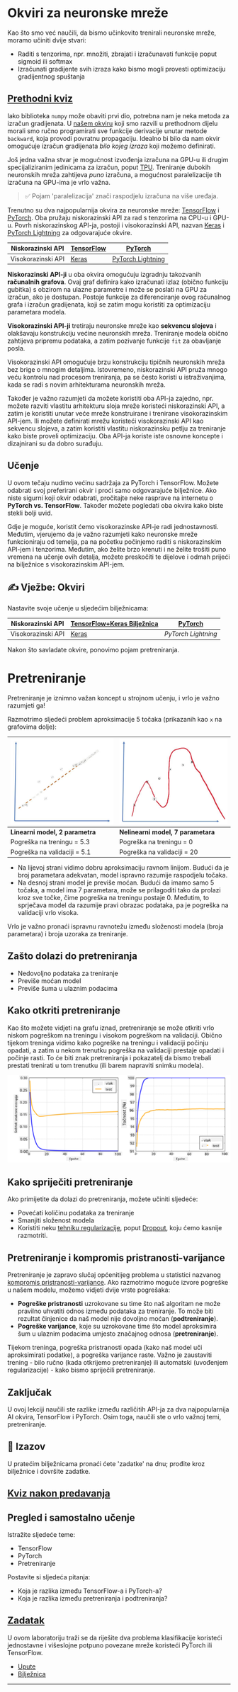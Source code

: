 <!--
CO_OP_TRANSLATOR_METADATA:
{
  "original_hash": "ddd216f558a255260a9374008002c971",
  "translation_date": "2025-09-23T14:56:58+00:00",
  "source_file": "lessons/3-NeuralNetworks/05-Frameworks/README.md",
  "language_code": "hr"
}
-->
# Okviri za neuronske mreže

Kao što smo već naučili, da bismo učinkovito trenirali neuronske mreže, moramo učiniti dvije stvari:

* Raditi s tenzorima, npr. množiti, zbrajati i izračunavati funkcije poput sigmoid ili softmax
* Izračunati gradijente svih izraza kako bismo mogli provesti optimizaciju gradijentnog spuštanja

## [Prethodni kviz](https://ff-quizzes.netlify.app/en/ai/quiz/9)

Iako biblioteka `numpy` može obaviti prvi dio, potrebna nam je neka metoda za izračun gradijenata. U [našem okviru](../04-OwnFramework/OwnFramework.ipynb) koji smo razvili u prethodnom dijelu morali smo ručno programirati sve funkcije derivacije unutar metode `backward`, koja provodi povratnu propagaciju. Idealno bi bilo da nam okvir omogućuje izračun gradijenata *bilo kojeg izraza* koji možemo definirati.

Još jedna važna stvar je mogućnost izvođenja izračuna na GPU-u ili drugim specijaliziranim jedinicama za izračun, poput [TPU](https://en.wikipedia.org/wiki/Tensor_Processing_Unit). Treniranje dubokih neuronskih mreža zahtijeva *puno* izračuna, a mogućnost paralelizacije tih izračuna na GPU-ima je vrlo važna.

> ✅ Pojam 'paralelizacija' znači raspodjelu izračuna na više uređaja.

Trenutno su dva najpopularnija okvira za neuronske mreže: [TensorFlow](http://TensorFlow.org) i [PyTorch](https://pytorch.org/). Oba pružaju niskorazinski API za rad s tenzorima na CPU-u i GPU-u. Povrh niskorazinskog API-ja, postoji i visokorazinski API, nazvan [Keras](https://keras.io/) i [PyTorch Lightning](https://pytorchlightning.ai/) za odgovarajuće okvire.

Niskorazinski API | [TensorFlow](http://TensorFlow.org) | [PyTorch](https://pytorch.org/)
------------------|-------------------------------------|--------------------------------
Visokorazinski API| [Keras](https://keras.io/) | [PyTorch Lightning](https://pytorchlightning.ai/)

**Niskorazinski API-ji** u oba okvira omogućuju izgradnju takozvanih **računalnih grafova**. Ovaj graf definira kako izračunati izlaz (obično funkciju gubitka) s obzirom na ulazne parametre i može se poslati na GPU za izračun, ako je dostupan. Postoje funkcije za diferenciranje ovog računalnog grafa i izračun gradijenata, koji se zatim mogu koristiti za optimizaciju parametara modela.

**Visokorazinski API-ji** tretiraju neuronske mreže kao **sekvencu slojeva** i olakšavaju konstrukciju većine neuronskih mreža. Treniranje modela obično zahtijeva pripremu podataka, a zatim pozivanje funkcije `fit` za obavljanje posla.

Visokorazinski API omogućuje brzu konstrukciju tipičnih neuronskih mreža bez brige o mnogim detaljima. Istovremeno, niskorazinski API pruža mnogo veću kontrolu nad procesom treniranja, pa se često koristi u istraživanjima, kada se radi s novim arhitekturama neuronskih mreža.

Također je važno razumjeti da možete koristiti oba API-ja zajedno, npr. možete razviti vlastitu arhitekturu sloja mreže koristeći niskorazinski API, a zatim je koristiti unutar veće mreže konstruirane i trenirane visokorazinskim API-jem. Ili možete definirati mrežu koristeći visokorazinski API kao sekvencu slojeva, a zatim koristiti vlastitu niskorazinsku petlju za treniranje kako biste proveli optimizaciju. Oba API-ja koriste iste osnovne koncepte i dizajnirani su da dobro surađuju.

## Učenje

U ovom tečaju nudimo većinu sadržaja za PyTorch i TensorFlow. Možete odabrati svoj preferirani okvir i proći samo odgovarajuće bilježnice. Ako niste sigurni koji okvir odabrati, pročitajte neke rasprave na internetu o **PyTorch vs. TensorFlow**. Također možete pogledati oba okvira kako biste stekli bolji uvid.

Gdje je moguće, koristit ćemo visokorazinske API-je radi jednostavnosti. Međutim, vjerujemo da je važno razumjeti kako neuronske mreže funkcioniraju od temelja, pa na početku počinjemo raditi s niskorazinskim API-jem i tenzorima. Međutim, ako želite brzo krenuti i ne želite trošiti puno vremena na učenje ovih detalja, možete preskočiti te dijelove i odmah prijeći na bilježnice s visokorazinskim API-jem.

## ✍️ Vježbe: Okviri

Nastavite svoje učenje u sljedećim bilježnicama:

Niskorazinski API | [TensorFlow+Keras Bilježnica](IntroKerasTF.ipynb) | [PyTorch](IntroPyTorch.ipynb)
------------------|-------------------------------------|--------------------------------
Visokorazinski API| [Keras](IntroKeras.ipynb) | *PyTorch Lightning*

Nakon što savladate okvire, ponovimo pojam pretreniranja.

# Pretreniranje

Pretreniranje je iznimno važan koncept u strojnom učenju, i vrlo je važno razumjeti ga!

Razmotrimo sljedeći problem aproksimacije 5 točaka (prikazanih kao `x` na grafovima dolje):

![linear](../../../../../translated_images/overfit1.f24b71c6f652e59e6bed7245ffbeaecc3ba320e16e2221f6832b432052c4da43.hr.jpg) | ![overfit](../../../../../translated_images/overfit2.131f5800ae10ca5e41d12a411f5f705d9ee38b1b10916f284b787028dd55cc1c.hr.jpg)
-------------------------|--------------------------
**Linearni model, 2 parametra** | **Nelinearni model, 7 parametara**
Pogreška na treningu = 5.3 | Pogreška na treningu = 0
Pogreška na validaciji = 5.1 | Pogreška na validaciji = 20

* Na lijevoj strani vidimo dobru aproksimaciju ravnom linijom. Budući da je broj parametara adekvatan, model ispravno razumije raspodjelu točaka.
* Na desnoj strani model je previše moćan. Budući da imamo samo 5 točaka, a model ima 7 parametara, može se prilagoditi tako da prolazi kroz sve točke, čime pogreška na treningu postaje 0. Međutim, to sprječava model da razumije pravi obrazac podataka, pa je pogreška na validaciji vrlo visoka.

Vrlo je važno pronaći ispravnu ravnotežu između složenosti modela (broja parametara) i broja uzoraka za treniranje.

## Zašto dolazi do pretreniranja

  * Nedovoljno podataka za treniranje
  * Previše moćan model
  * Previše šuma u ulaznim podacima

## Kako otkriti pretreniranje

Kao što možete vidjeti na grafu iznad, pretreniranje se može otkriti vrlo niskom pogreškom na treningu i visokom pogreškom na validaciji. Obično tijekom treninga vidimo kako pogreške na treningu i validaciji počinju opadati, a zatim u nekom trenutku pogreška na validaciji prestaje opadati i počinje rasti. To će biti znak pretreniranja i pokazatelj da bismo trebali prestati trenirati u tom trenutku (ili barem napraviti snimku modela).

![pretreniranje](../../../../../translated_images/Overfitting.408ad91cd90b4371d0a81f4287e1409c359751adeb1ae450332af50e84f08c3e.hr.png)

## Kako spriječiti pretreniranje

Ako primijetite da dolazi do pretreniranja, možete učiniti sljedeće:

 * Povećati količinu podataka za treniranje
 * Smanjiti složenost modela
 * Koristiti neku [tehniku regularizacije](../../4-ComputerVision/08-TransferLearning/TrainingTricks.md), poput [Dropout](../../4-ComputerVision/08-TransferLearning/TrainingTricks.md#Dropout), koju ćemo kasnije razmotriti.

## Pretreniranje i kompromis pristranosti-varijance

Pretreniranje je zapravo slučaj općenitijeg problema u statistici nazvanog [kompromis pristranosti-varijance](https://en.wikipedia.org/wiki/Bias%E2%80%93variance_tradeoff). Ako razmotrimo moguće izvore pogreške u našem modelu, možemo vidjeti dvije vrste pogrešaka:

* **Pogreške pristranosti** uzrokovane su time što naš algoritam ne može pravilno uhvatiti odnos između podataka za treniranje. To može biti rezultat činjenice da naš model nije dovoljno moćan (**podtreniranje**).
* **Pogreške varijance**, koje su uzrokovane time što model aproksimira šum u ulaznim podacima umjesto značajnog odnosa (**pretreniranje**).

Tijekom treninga, pogreška pristranosti opada (kako naš model uči aproksimirati podatke), a pogreška varijance raste. Važno je zaustaviti trening - bilo ručno (kada otkrijemo pretreniranje) ili automatski (uvođenjem regularizacije) - kako bismo spriječili pretreniranje.

## Zaključak

U ovoj lekciji naučili ste razlike između različitih API-ja za dva najpopularnija AI okvira, TensorFlow i PyTorch. Osim toga, naučili ste o vrlo važnoj temi, pretreniranje.

## 🚀 Izazov

U pratećim bilježnicama pronaći ćete 'zadatke' na dnu; prođite kroz bilježnice i dovršite zadatke.

## [Kviz nakon predavanja](https://ff-quizzes.netlify.app/en/ai/quiz/10)

## Pregled i samostalno učenje

Istražite sljedeće teme:

- TensorFlow
- PyTorch
- Pretreniranje

Postavite si sljedeća pitanja:

- Koja je razlika između TensorFlow-a i PyTorch-a?
- Koja je razlika između pretreniranja i podtreniranja?

## [Zadatak](lab/README.md)

U ovom laboratoriju traži se da riješite dva problema klasifikacije koristeći jednostavne i višeslojne potpuno povezane mreže koristeći PyTorch ili TensorFlow.

* [Upute](lab/README.md)
* [Bilježnica](lab/LabFrameworks.ipynb)

---

